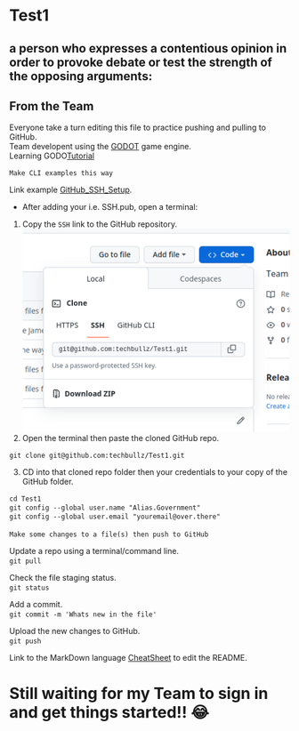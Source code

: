 # Test1
a person who expresses a contentious opinion in order to provoke debate or test the strength of the opposing arguments:
---
## From the Team
Everyone take a turn editing this file to practice pushing and pulling to GitHub.\
Team developent using the [GODOT](https://godotengine.org/) game engine.\
Learning GODO[Tutorial](https://www.youtube.com/watch?v=42HKCFf5Lf4&list=PLhqJJNjsQ7KEcm-iYJ2a8UCRN62bTneKa&ab_channel=GDQuest)
```
Make CLI examples this way

```
Link example [GitHub_SSH_Setup](https://docs.github.com/en/authentication/connecting-to-github-with-ssh/adding-a-new-ssh-key-to-your-github-account).
- After adding your i.e. SSH.pub, open a terminal:
1. Copy the `SSH` link to the GitHub repository.\
![From the GitHub repo](/images/SSH_Github.png)
2. Open the terminal then paste the cloned GitHub repo.
```
git clone git@github.com:techbullz/Test1.git
```
3. CD into that cloned repo folder then your credentials to your copy of the GitHub folder.
```
cd Test1
git config --global user.name "Alias.Government"
git config --global user.email "youremail@over.there"

Make some changes to a file(s) then push to GitHub
```
Update a repo using a terminal/command line.\
`git pull`

Check the file staging status.\
`git status`

Add a commit.\
`git commit -m 'Whats new in the file'`

Upload the new changes to GitHub.\
`git push`

Link to the MarkDown language [CheatSheet](https://www.markdownguide.org/cheat-sheet/) to edit the README. 

# Still waiting for my Team to sign in and get things started!! :joy:
